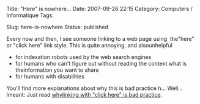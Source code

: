 Title: \"Here\" is nowhere...
Date: 2007-09-26 22:15
Category: Computers / Informatique
Tags:

Slug: here-is-nowhere
Status: published

Every now and then, I see someone linking to a web page using  the"here" or "click here" link style. This is quite annoying, and alsounhelpful

-   for indexation robots used by the web search engines
-   for humans who can't figure out without reading the context what is theinformation you want to share
-   for humans with disabilities

You'll find more explanations about why this is bad practice h... Well... Imeant: Just read [whylinking with "click here" is bad practice](\%22http://www.cs.tut.fi/%7Ejkorpela/www/click.html\%22).
